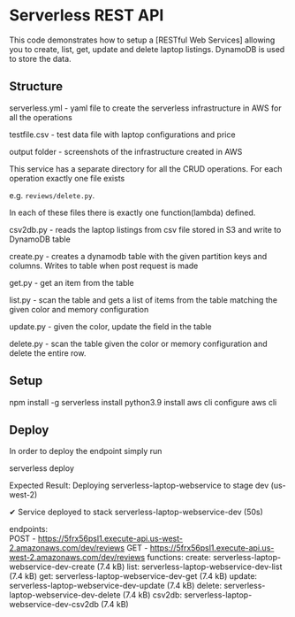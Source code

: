 <!--
title: 'Laptop Listing Webservice'
description: 'This code demonstrates how to setup a RESTful Web Service allowing you to create, list, get, update and delete laptop listing according to given configuration. DynamoDB is used to store the data.'
platform: AWS
language: Python
framework: Serverless
-->
# Serverless REST API

This code demonstrates how to setup a [RESTful Web Services] allowing you to create, list, get, update and delete laptop listings. DynamoDB is used to store the data. 

## Structure
serverless.yml - yaml file to create the serverless infrastructure in AWS for all the operations 

testfile.csv - test data file with laptop configurations and price 

output folder - screenshots of the infrastructure created in AWS

This service has a separate directory for all the CRUD operations. For each operation exactly one file exists 

e.g. `reviews/delete.py`. 

In each of these files there is exactly one function(lambda) defined.

csv2db.py - reads the laptop listings from csv file stored in S3 and write to DynamoDB table

create.py - creates a dynamodb table with the given partition keys and columns. Writes to table when post request is made

get.py - get an item from the table

list.py - scan the table and gets a list of items from the table matching the given color and memory configuration

update.py - given the color, update the field in the table

delete.py - scan the table given the color or memory configuration and delete the entire row.

## Setup

npm install -g serverless
install python3.9
install aws cli
configure aws cli

## Deploy

In order to deploy the endpoint simply run

serverless deploy


Expected Result:
Deploying serverless-laptop-webservice to stage dev (us-west-2)

✔ Service deployed to stack serverless-laptop-webservice-dev (50s)

endpoints:                                                                                                                                                                    
  POST - https://5frx56psl1.execute-api.us-west-2.amazonaws.com/dev/reviews
  GET - https://5frx56psl1.execute-api.us-west-2.amazonaws.com/dev/reviews
functions:
  create: serverless-laptop-webservice-dev-create (7.4 kB)
  list: serverless-laptop-webservice-dev-list (7.4 kB)
  get: serverless-laptop-webservice-dev-get (7.4 kB)
  update: serverless-laptop-webservice-dev-update (7.4 kB)
  delete: serverless-laptop-webservice-dev-delete (7.4 kB)
  csv2db: serverless-laptop-webservice-dev-csv2db (7.4 kB)
